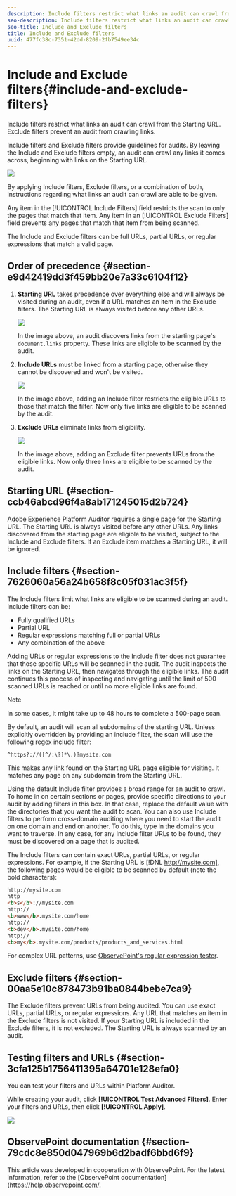 ```yaml
---
description: Include filters restrict what links an audit can crawl from the Starting URL. Exclude filters prevent an audit from crawling links.
seo-description: Include filters restrict what links an audit can crawl from the Starting URL. Exclude filters prevent an audit from crawling links.
seo-title: Include and Exclude filters
title: Include and Exclude filters
uuid: 477fc38c-7351-42dd-8209-2fb7549ee34c
---
```


# Include and Exclude filters{#include-and-exclude-filters}

Include filters restrict what links an audit can crawl from the Starting URL. Exclude filters prevent an audit from crawling links.

<!--
Content from ObservePoint (https://help.observepoint.com/articles/2872121-include-and-exclude-filters) with their permission. Modified slightly for style and Auditor emphasis.
-->

Include filters and Exclude filters provide guidelines for audits. By leaving the Include and Exclude filters empty, an audit can crawl any links it comes across, beginning with links on the Starting URL.

![](assets/filter.png)

By applying Include filters, Exclude filters, or a combination of both, instructions regarding what links an audit can crawl are able to be given.

Any item in the [!UICONTROL Include Filters] field restricts the scan to only the pages that match that item. Any item in an [!UICONTROL Exclude Filters] field prevents any pages that match that item from being scanned.

The Include and Exclude filters can be full URLs, partial URLs, or regular expressions that match a valid page.

## Order of precedence {#section-e9d42419dd3f459bb20e7a33c6104f12}

1. **Starting URL** takes precedence over everything else and will always be visited during an audit, even if a URL matches an item in the Exclude filters. The Starting URL is always visited before any other URLs.

   ![](assets/startingpage.png)

   In the image above, an audit discovers links from the starting page's `document.links` property. These links are eligible to be scanned by the audit. 

1. **Include URLs** must be linked from a starting page, otherwise they cannot be discovered and won't be visited.

   ![](assets/includefilter.png)

   In the image above, adding an Include filter restricts the eligible URLs to those that match the filter. Now only five links are eligible to be scanned by the audit. 

1. **Exclude URLs** eliminate links from eligibility.

   ![](assets/excludefilter.png)

   In the image above, adding an Exclude filter prevents URLs from the eligible links. Now only three links are eligible to be scanned by the audit.

## Starting URL {#section-ccb46abcd96f4a8ab171245015d2b724}

Adobe Experience Platform Auditor requires a single page for the Starting URL. The Starting URL is always visited before any other URLs. Any links discovered from the starting page are eligible to be visited, subject to the Include and Exclude filters. If an Exclude item matches a Starting URL, it will be ignored.

## Include filters {#section-7626060a56a24b658f8c05f031ac3f5f}

The Include filters limit what links are eligible to be scanned during an audit. Include filters can be:

* Fully qualified URLs 
* Partial URL 
* Regular expressions matching full or partial URLs 
* Any combination of the above

Adding URLs or regular expressions to the Include filter does not guarantee that those specific URLs will be scanned in the audit. The audit inspects the links on the Starting URL, then navigates through the eligible links. The audit continues this process of inspecting and navigating until the limit of 500 scanned URLs is reached or until no more eligible links are found.

>[!NOTE]
>
>In some cases, it might take up to 48 hours to complete a 500-page scan.

By default, an audit will scan all subdomains of the starting URL. Unless explicitly overridden by providing an include filter, the scan will use the following regex include filter:

`^https?://([^/:\?]*\.)?mysite.com`

This makes any link found on the Starting URL page eligible for visiting. It matches any page on any subdomain from the Starting URL.

Using the default Include filter provides a broad range for an audit to crawl. To home in on certain sections or pages, provide specific directions to your audit by adding filters in this box. In that case, replace the default value with the directories that you want the audit to scan. You can also use Include filters to perform cross-domain auditing where you need to start the audit on one domain and end on another. To do this, type in the domains you want to traverse. In any case, for any Include filter URLs to be found, they must be discovered on a page that is audited.

The Include filters can contain exact URLs, partial URLs, or regular expressions. For example, if the Starting URL is [!DNL http://mysite.com], the following pages would be eligible to be scanned by default (note the bold characters):

```html
http://mysite.com
http
<b>s</b>://mysite.com
http://
<b>www</b>.mysite.com/home
http://
<b>dev</b>.mysite.com/home
http://
<b>my</b>.mysite.com/products/products_and_services.html
```

For complex URL patterns, use [ObservePoint's regular expression tester](https://regex.observepoint.com/).

## Exclude filters {#section-00aa5e10c878473b91ba0844bebe7ca9}

The Exclude filters prevent URLs from being audited. You can use exact URLs, partial URLs, or regular expressions. Any URL that matches an item in the Exclude filters is not visited. If your Starting URL is included in the Exclude filters, it is not excluded. The Starting URL is always scanned by an audit.

## Testing filters and URLs {#section-3cfa125b1756411395a64701e128efa0}

You can test your filters and URLs within Platform Auditor.

While creating your audit, click **[!UICONTROL Test Advanced Filters]**. Enter your filters and URLs, then click **[!UICONTROL Apply]**.

![](assets/test-advanced-filters.png)

## ObservePoint documentation {#section-79cdc8e850d047969b6d2badf6bbd6f9}

This article was developed in cooperation with ObservePoint. For the latest information, refer to the [ObservePoint documentation](https://help.observepoint.com/. 
